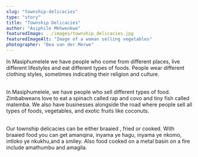```yaml
---
slug: "township-delicacies"
type: "story"
title: "Township Delicacies"
author: "Asiphile Mkhwenkwe"
featuredImage: ../images/township_delicacies.jpg
featuredImageAlt: "Image of a woman selling vegetables"
photographer: "Bea van der Merwe"
---
```


In Masiphumelele we have people who come from different places, live different lifestyles and eat different types of foods. People wear different clothing styles, sometimes indicating their religion and culture.
<br><br>

In Masiphumelele, we have people who sell different types of food. Zimbabweans love to eat a spinach called rap and covo and tiny fish called matemba. We also have businesses alongside the road where people sell all types of foods, vegetables, and exotic fruits like coconuts.
<br><br>

Our township delicacies can be either braaied , fried or cooked. With braaied food you can get amanqina, inyama ye hagu, inyama ye nkomo, intloko ye nkukhu,and a smiley. Also food cooked on a metal basin on a fire include amathumbu and amagila.